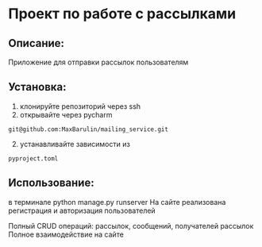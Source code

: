 # Проект по работе с рассылками

## Описание: 
Приложение для отправки рассылок пользователям

## Установка:
1. клонируйте репозиторий через ssh
2. открывайте через pycharm
```
git@github.com:MaxBarulin/mailing_service.git
```
2. устанавливайте зависимости из 
```
pyproject.toml
```

## Использование:
в терминале python manage.py runserver
На сайте реализована регистрация и авторизация пользователей

Полный CRUD операций: рассылок, сообщений, получателей рассылок
Полное взаимодействие на сайте